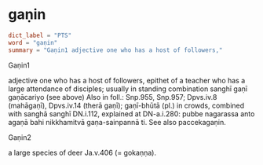 # gaṇin

``` toml
dict_label = "PTS"
word = "gaṇin"
summary = "Gaṇin1 adjective one who has a host of followers,"
```

Gaṇin1

adjective one who has a host of followers, epithet of a teacher who has a large attendance of disciples; usually in standing combination sanghī gaṇī gaṇācariyo (see above) Also in foll.: Snp.955, Snp.957; Dpvs.iv.8 (mahāgaṇī), Dpvs.iv.14 (therā gaṇī); gaṇī\-bhūtā (pl.) in crowds, combined with sanghā sanghī DN.i.112, explained at DN\-a.i.280: pubbe nagarassa anto agaṇā bahi nikkhamitvā gaṇa\-sainpannā ti. See also paccekagaṇin.

Gaṇin2

a large species of deer Ja.v.406 (= gokaṇṇa).

